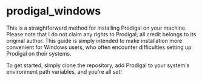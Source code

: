 # prodigal_windows

This is a straightforward method for installing Prodigal on your machine. Please note that I do not claim any rights to Prodigal; all credit belongs to its original author. This guide is simply intended to make installation more convenient for Windows users, who often encounter difficulties setting up Prodigal on their systems.

To get started, simply clone the repository, add Prodigal to your system's environment path variables, and you're all set!
